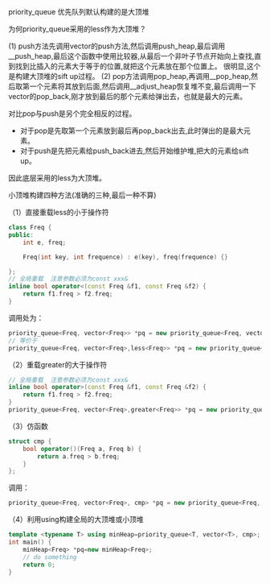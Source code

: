 priority_queue 优先队列默认构建的是大顶堆

为何priority_queue采用的less作为大顶堆？

(1) push方法先调用vector的push方法,然后调用push_heap,最后调用__push_heap,最后这个函数中使用比较器,从最后一个非叶子节点开始向上查找,直到找到比插入的元素大于等于的位置,就把这个元素放在那个位置上。
很明显,这个是构建大顶堆的sift up过程。
(2) pop方法调用pop_heap,再调用__pop_heap,然后取第一个元素将其放到后面,然后调用__adjust_heap恢复堆不变,最后调用一下vector的pop_back,刚才放到最后的那个元素给弹出去，也就是最大的元素。

对比pop与push是另个完全相反的过程。
- 对于pop是先取第一个元素放到最后再pop_back出去,此时弹出的是最大元素。
- 对于push是先把元素给push_back进去,然后开始维护堆,把大的元素给sift up。

因此底层采用的less为大顶堆。

小顶堆构建四种方法(准确的三种,最后一种不算)

（1）直接重载less的小于操作符


```cpp
class Freq {
public:
    int e, freq;

    Freq(int key, int frequence) : e(key), freq(frequence) {}

};
// 全局重载  注意参数必须为const xxx&
inline bool operator<(const Freq &f1, const Freq &f2) {
    return f1.freq > f2.freq;
}
```

调用处为：

```cpp
priority_queue<Freq, vector<Freq>> *pq = new priority_queue<Freq, vector<Freq>>;
// 等价于
priority_queue<Freq, vector<Freq>,less<Freq>> *pq = new priority_queue<Freq, vector<Freq>,less<Freq>>;
```

（2）重载greater的大于操作符

```cpp
// 全局重载  注意参数必须为const xxx&
inline bool operator>(const Freq &f1, const Freq &f2) {
    return f1.freq > f2.freq;
}
priority_queue<Freq, vector<Freq>,greater<Freq>> *pq = new priority_queue<Freq, vector<Freq>,greater<Freq>>;
```



（3）仿函数

```cpp
struct cmp {
    bool operator()(Freq a, Freq b) {
        return a.freq > b.freq;
    }
};
```
调用：
```cpp
priority_queue<Freq, vector<Freq>, cmp> *pq = new priority_queue<Freq, vector<Freq>, cmp>;
```


（4）利用using构建全局的大顶堆或小顶堆

```cpp
template <typename T> using minHeap=priority_queue<T, vector<T>, cmp>;
int main() {
    minHeap<Freq> *pq=new minHeap<Freq>;
    // do something
    return 0;
}
```

